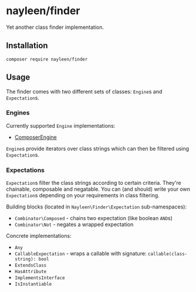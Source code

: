 # nayleen/finder
Yet another class finder implementation.

## Installation
`composer require nayleen/finder`

## Usage
The finder comes with two different sets of classes: `Engine`s and `Expectation`s.

### Engines
Currently supported `Engine` implementations:
- [ComposerEngine](https://github.com/Roave/BetterReflection)

`Engine`s provide iterators over class strings which can then be filtered using `Expectation`s.

### Expectations
`Expectation`s filter the class strings according to certain criteria. They're chainable, composable and negatable. You can
(and should) write your own `Expectation`s depending on your requirements in class filtering.

Building blocks (located in `Nayleen\Finder\Expectation` sub-namespaces):
- `Combinator\Composed` - chains two expectation (like boolean `AND`s)
- `Combinator\Not` - negates a wrapped expectation

Concrete implementations:
- `Any`
- `CallableExpectation` - wraps a callable with signature: `callable(class-string): bool`
- `ExtendsClass`
- `HasAttribute`
- `ImplementsInterface`
- `IsInstantiable`

